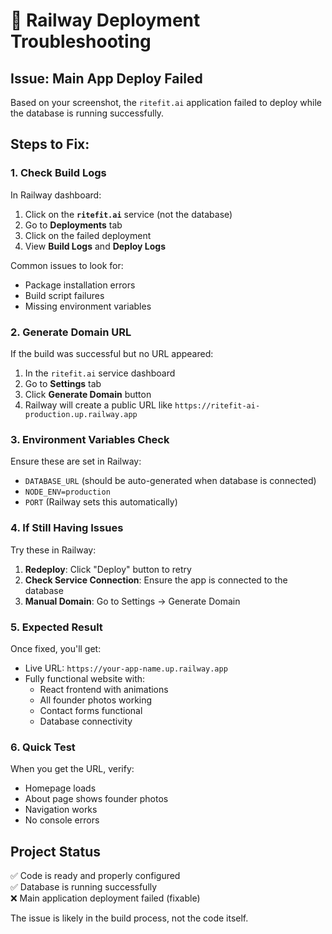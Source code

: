 # 🔧 Railway Deployment Troubleshooting

## Issue: Main App Deploy Failed

Based on your screenshot, the `ritefit.ai` application failed to deploy while the database is running successfully.

## Steps to Fix:

### 1. Check Build Logs
In Railway dashboard:
1. Click on the **`ritefit.ai`** service (not the database)
2. Go to **Deployments** tab
3. Click on the failed deployment
4. View **Build Logs** and **Deploy Logs**

Common issues to look for:
- Package installation errors
- Build script failures
- Missing environment variables

### 2. Generate Domain URL
If the build was successful but no URL appeared:
1. In the `ritefit.ai` service dashboard
2. Go to **Settings** tab
3. Click **Generate Domain** button
4. Railway will create a public URL like `https://ritefit-ai-production.up.railway.app`

### 3. Environment Variables Check
Ensure these are set in Railway:
- `DATABASE_URL` (should be auto-generated when database is connected)
- `NODE_ENV=production`
- `PORT` (Railway sets this automatically)

### 4. If Still Having Issues
Try these in Railway:
1. **Redeploy**: Click "Deploy" button to retry
2. **Check Service Connection**: Ensure the app is connected to the database
3. **Manual Domain**: Go to Settings → Generate Domain

### 5. Expected Result
Once fixed, you'll get:
- Live URL: `https://your-app-name.up.railway.app` 
- Fully functional website with:
  - React frontend with animations
  - All founder photos working
  - Contact forms functional
  - Database connectivity

### 6. Quick Test
When you get the URL, verify:
- Homepage loads
- About page shows founder photos
- Navigation works
- No console errors

## Project Status
✅ Code is ready and properly configured  
✅ Database is running successfully  
❌ Main application deployment failed (fixable)  

The issue is likely in the build process, not the code itself.